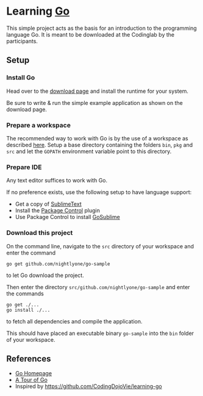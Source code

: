 # Learning [Go](http://golang.org/)

This simple project acts as the basis for an introduction to the programming language Go. It is meant to be downloaded at the Codinglab by the participants.

## Setup
### Install Go
Head over to the [download page](http://golang.org/doc/install) and install the runtime for your system.

Be sure to write & run the simple example application as shown on the download page.

### Prepare a workspace
The recommended way to work with Go is by the use of a workspace as described [here](http://golang.org/doc/code.html). Setup a base directory containing the folders ```bin```, ```pkg``` and ```src``` and let the ```GOPATH``` environment variable point to this directory.

### Prepare IDE
Any text editor suffices to work with Go.

If no preference exists, use the following setup to have language support:
* Get a copy of [SublimeText](http://www.sublimetext.com/)
* Install the [Package Control](https://sublime.wbond.net/installation) plugin
* Use Package Control to install [GoSublime](https://github.com/DisposaBoy/GoSublime)

### Download this project
On the command line, navigate to the ```src``` directory of your workspace and enter the command
```
go get github.com/nightlyone/go-sample
```
to let Go download the project.

Then enter the directory ```src/github.com/nightlyone/go-sample``` and enter the commands
```
go get ./...
go install ./...
```
to fetch all dependencies and compile the application.

This should have placed an executable binary ```go-sample``` into the ```bin``` folder of your workspace.

## References

* [Go Homepage](http://golang.org/)
* [A Tour of Go](http://tour.golang.org/#1)
* Inspired by https://github.com/CodingDojoVie/learning-go
